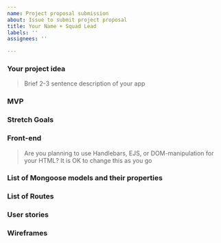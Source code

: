 ```yaml
---
name: Project proposal submission
about: Issue to submit project proposal
title: Your Name + Squad Lead
labels: ''
assignees: ''

---
```


### Your project idea 
>Brief 2-3 sentence description of your app

### MVP

### Stretch Goals

### Front-end
> Are you planning to use Handlebars, EJS, or DOM-manipulation for your HTML?
> It is OK to change this as you go

### List of Mongoose models and their properties

### List of Routes

### User stories

### Wireframes
